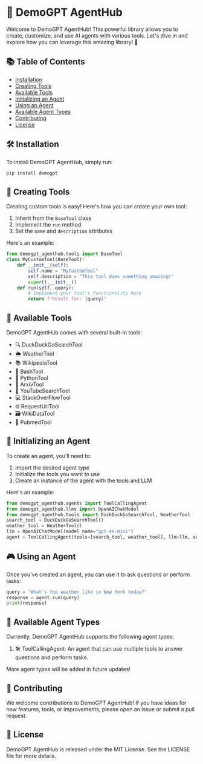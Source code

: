 # 🚀 DemoGPT AgentHub

Welcome to DemoGPT AgentHub! This powerful library allows you to create, customize, and use AI agents with various tools. Let's dive in and explore how you can leverage this amazing library! 🎉

## 📚 Table of Contents

- [Installation](#-installation)
- [Creating Tools](#-creating-tools)
- [Available Tools](#-available-tools)
- [Initializing an Agent](#-initializing-an-agent)
- [Using an Agent](#-using-an-agent)
- [Available Agent Types](#-available-agent-types)
- [Contributing](#-contributing)
- [License](#-license)

## 🛠 Installation

To install DemoGPT AgentHub, simply run:

```bash 
pip install demogpt
```


## 🔧 Creating Tools

Creating custom tools is easy! Here's how you can create your own tool:

1. Inherit from the `BaseTool` class
2. Implement the `run` method
3. Set the `name` and `description` attributes

Here's an example:

```python
from demogpt_agenthub.tools import BaseTool
class MyCustomTool(BaseTool):
    def __init__(self):
        self.name = "MyCustomTool"
        self.description = "This tool does something amazing!"
        super().__init__()
    def run(self, query):
        # Implement your tool's functionality here
        return f"Result for: {query}"
```

## 🧰 Available Tools

DemoGPT AgentHub comes with several built-in tools:

- 🔍 DuckDuckGoSearchTool
- 🌦 WeatherTool
- 📚 WikipediaTool
- 🐚 BashTool
- 🐍 PythonTool
- 📄 ArxivTool
- 🎥 YouTubeSearchTool
- 💻 StackOverFlowTool
- 🌐 RequestUrlTool
- 🗃 WikiDataTool
- 🏥 PubmedTool

## 🤖 Initializing an Agent

To create an agent, you'll need to:

1. Import the desired agent type
2. Initialize the tools you want to use
3. Create an instance of the agent with the tools and LLM

Here's an example:

```python
from demogpt_agenthub.agents import ToolCallingAgent
from demogpt_agenthub.llms import OpenAIChatModel
from demogpt_agenthub.tools import DuckDuckGoSearchTool, WeatherTool
search_tool = DuckDuckGoSearchTool()
weather_tool = WeatherTool()
llm = OpenAIChatModel(model_name="gpt-4o-mini")
agent = ToolCallingAgent(tools=[search_tool, weather_tool], llm=llm, verbose=True)
```


## 🎮 Using an Agent

Once you've created an agent, you can use it to ask questions or perform tasks:

```python
query = "What's the weather like in New York today?"
response = agent.run(query)
print(response)
```


## 👥 Available Agent Types

Currently, DemoGPT AgentHub supports the following agent types:

1. 🛠 ToolCallingAgent: An agent that can use multiple tools to answer questions and perform tasks.

More agent types will be added in future updates!

## 🤝 Contributing

We welcome contributions to DemoGPT AgentHub! If you have ideas for new features, tools, or improvements, please open an issue or submit a pull request.

## 📄 License

DemoGPT AgentHub is released under the MIT License. See the LICENSE file for more details.
